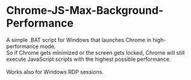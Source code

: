 # Chrome-JS-Max-Background-Performance

A simple .BAT script for Windows that launches Chrome in high-performance mode.<br>
So if Chrome gets minimized or the screen gets locked, Chrome will still execute JavaScript scripts with the highest possible performance.<br><br>
Works also for Windows RDP sessions.
